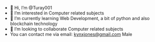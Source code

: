 - 👋 Hi, I’m @Turay001
- 👀 I’m interested in Computer related subjects
- 🌱 I’m currently learning Web Development, a bit of python and also blockchain technology
- 💞️ I’m looking to collaborate Computer related subjects
- You can contact me via email: kynxjones@gmail.com 
Male


<!---
Turay001/Turay001 is a ✨ special ✨ repository because its `README.md` (this file) appears on your GitHub profile.
You can click the Preview link to take a look at your changes.
--->
